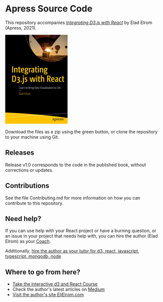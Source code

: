 # Apress Source Code

This repository accompanies [*Integrating D3.js with React*](https://www.apress.com/9781484270516) by Elad Elrom (Apress, 2021).

[comment]: #cover
![Cover image](9781484270516.jpg)

Download the files as a zip using the green button, or clone the repository to your machine using Git.

## Releases

Release v1.0 corresponds to the code in the published book, without corrections or updates.

## Contributions

See the file Contributing.md for more information on how you can contribute to this repository.

## Need help?

If you can use help with your React project or have a burning question, or an issue in your project that needs help with, you can hire the author (Elad Elrom) as your [Coach](https://elielrom.com). 

Additionally, [hire the author as your tutor for d3, react, javascript, typescript, mongodb, node](https://www.fiverr.com/elieladelrom/tutor-you-in-react-javascript-typescript-mongodb-node-d3) 

## Where to go from here?

- [Take the interactive d3 and React Course](https://www.udemy.com/course/integrating-d3js-with-react/?referralCode=4C1ADE35AB8633B90205)
- Check the author's latest articles on [Medium](https://medium.com/react-courses)
- [Visit the author's site EliElrom.com](https://elielrom.com)
